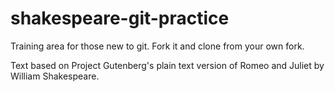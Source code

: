 # shakespeare-git-practice
Training area for those new to git.  Fork it and clone from your own fork.

Text based on Project Gutenberg's plain text version of Romeo and Juliet by William Shakespeare.

